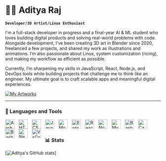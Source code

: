 # 👨‍💻 Aditya Raj

**`Developer/3D Artist/Linux Enthusiast`**

I'm a full-stack developer in progress and a final-year AI & ML student who loves building digital products and solving real-world problems with code. Alongside development, I’ve been creating 3D art in Blender since 2020, freelanced a few projects, and shared my work as illustrations and animations. I’m also passionate about Linux, system customization (ricing), and making my workflow as efficient as possible.

Currently, I’m sharpening my skills in JavaScript, React, Node.js, and DevOps tools while building projects that challenge me to think like an engineer. My ultimate goal is to craft scalable apps and meaningful digital experiences.

  <p align="left">
     <a href="https://app.milanote.com/1OMbDU10AvxscC/my-artworks?p=aKvXoemFVeK" target="_blank">
        <img alt="My Artworks" title="Check out my 3D artworks" 
             src="https://custom-icon-badges.demolab.com/badge/-My%20Artworks-orange?style=for-the-badge&logo=palette&logoColor=white"/>
     </a>
  </p>


---

### 🧰 Languages and Tools

<img align="left" alt="ArchLinux" width="30px" style="padding-right:10px;" src="https://cdn.jsdelivr.net/gh/devicons/devicon@latest/icons/archlinux/archlinux-original.svg" />
<img align="left" alt="HTML" width="30px" style="padding-right:10px;" src="https://cdn.jsdelivr.net/gh/devicons/devicon/icons/html5/html5-plain.svg" />
<img align="left" alt="CSS" width="30px" style="padding-right:10px;" src="https://cdn.jsdelivr.net/gh/devicons/devicon/icons/css3/css3-plain.svg" />
<img align="left" alt="JavaScript" width="30px" style="padding-right:10px;" src="https://cdn.jsdelivr.net/gh/devicons/devicon/icons/javascript/javascript-plain.svg" />
<img align="left" alt="MongoDB" width="30px" style="padding-right:10px;" src="https://cdn.jsdelivr.net/gh/devicons/devicon@latest/icons/mongodb/mongodb-original.svg" />
<img align="left" alt="Express" width="30px" style="padding-right:10px;" src="https://cdn.jsdelivr.net/gh/devicons/devicon@latest/icons/express/express-original.svg" />
<img align="left" alt="React" width="30px" style="padding-right:10px;" src="https://cdn.jsdelivr.net/gh/devicons/devicon/icons/react/react-original.svg" />
<img align="left" alt="NodeJS" width="30px" style="padding-right:10px;" src="https://cdn.jsdelivr.net/gh/devicons/devicon/icons/nodejs/nodejs-original.svg" />
<img align="left" alt="MySQL" width="30px" style="padding-right:10px;" src="https://cdn.jsdelivr.net/gh/devicons/devicon@latest/icons/mysql/mysql-original.svg" />
<img align="left" alt="Bash" width="30px" style="padding-right:10px;" src="https://cdn.jsdelivr.net/gh/devicons/devicon@latest/icons/docker/docker-original.svg" />
<img align="left" alt="C++" width="30px" style="padding-right:10px;" src="https://cdn.jsdelivr.net/gh/devicons/devicon/icons/cplusplus/cplusplus-line.svg" />
<img align="left" alt="Bash" width="30px" style="padding-right:10px;" src="https://cdn.jsdelivr.net/gh/devicons/devicon/icons/bash/bash-original.svg" />
<img align="left" alt="Neovim" width="30px" style="padding-right:10px;" src="https://cdn.jsdelivr.net/gh/devicons/devicon@latest/icons/neovim/neovim-original.svg" />
<img align="left" alt="VsCode" width="30px" style="padding-right:10px;" src="https://cdn.jsdelivr.net/gh/devicons/devicon@latest/icons/vscode/vscode-original.svg" />
<br />

#

### 📊 Stats

[![Aditya's GitHub stats](https://github-readme-stats.vercel.app/api?username=AdityaRaj717&show_icons=true&theme=transparent)]

<!-- ![GitHub Streak](https://streak-stats.demolab.com?user=ForrestKnight&theme=gruvbox&border_radius=4.5) -->
